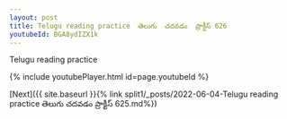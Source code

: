 ```yaml
---
layout: post
title: Telugu reading practice  తెలుగు  చదవడం  ప్రాక్టీస్ 626
youtubeId: BGA8ydIZX1k
---
```

 
 
Telugu reading practice
 
 
 
 
 


{% include youtubePlayer.html id=page.youtubeId %}
 
[Next]({{ site.baseurl }}{% link  split1/_posts/2022-06-04-Telugu reading practice  తెలుగు  చదవడం  ప్రాక్టీస్ 625.md%})
 
